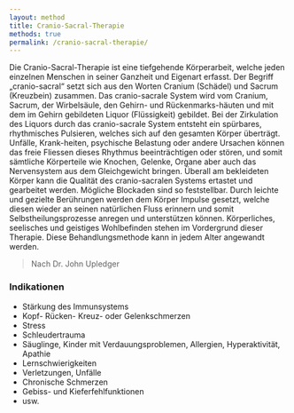 ```yaml
---
layout: method
title: Cranio-Sacral-Therapie
methods: true
permalink: /cranio-sacral-therapie/
---
```


Die Cranio-Sacral-Therapie ist eine tiefgehende Körperarbeit, welche jeden einzelnen Menschen in seiner Ganzheit und Eigenart erfasst. Der Begriff „cranio-sacral“ setzt sich aus den Worten Cranium (Schädel) und Sacrum (Kreuzbein) zusammen. Das cranio-sacrale System wird vom Cranium, Sacrum, der Wirbelsäule, den Gehirn- und Rückenmarks-häuten und mit dem im Gehirn gebildeten Liquor (Flüssigkeit) gebildet. Bei der Zirkulation des Liquors durch das cranio-sacrale System entsteht ein spürbares, rhythmisches Pulsieren, welches sich auf den gesamten Körper überträgt. Unfälle, Krank-heiten, psychische Belastung oder andere Ursachen können das freie Fliessen dieses Rhythmus beeinträchtigen oder stören, und somit sämtliche Körperteile wie Knochen, Gelenke, Organe aber auch das Nervensystem aus dem Gleichgewicht bringen. Überall am bekleideten Körper kann die Qualität des cranio-sacralen Systems ertastet und gearbeitet werden. Mögliche Blockaden sind so feststellbar. Durch leichte und gezielte Berührungen werden dem Körper Impulse gesetzt, welche diesen wieder an seinen natürlichen Fluss erinnern und somit Selbstheilungsprozesse anregen und unterstützen können. Körperliches, seelisches und geistiges Wohlbefinden stehen im Vordergrund dieser Therapie. Diese Behandlungsmethode kann in jedem Alter angewandt werden.

<blockquote>
  <footer>Nach Dr. John Upledger</footer>
</blockquote>

### Indikationen

- Stärkung des Immunsystems
- Kopf- Rücken- Kreuz- oder Gelenkschmerzen
- Stress
- Schleudertrauma
- Säuglinge, Kinder mit Verdauungsproblemen, Allergien, Hyperaktivität, Apathie 
- Lernschwierigkeiten
- Verletzungen, Unfälle
- Chronische Schmerzen
- Gebiss- und Kieferfehlfunktionen
- usw.
